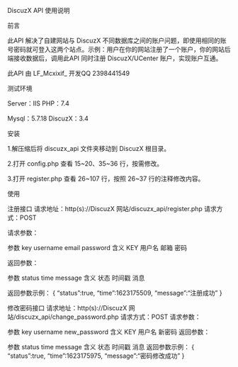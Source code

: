 DiscuzX API 使用说明

前言

此API 解决了自建网站与 DiscuzX 不同数据库之间的账户问题，即使用相同的账号密码就可登入这两个站点。示例：用户在你的网站注册了一个账户，你的网站后端接收数据后，调用此API 同时注册 DiscuzX/UCenter 账户，实现账户互通。

此API 由 LF_Mcxixif_ 开发QQ 2398441549

测试环境

Server：IIS PHP：7.4

Mysql：5.7.18 DiscuzX：3.4

安装

1.解压缩后将 discuzx_api 文件夹移动到 DiscuzX 根目录。

2.打开 config.php 查看 15~20、35~36 行，按需修改。

3.打开 register.php 查看 26~107 行，按照 26~37 行的注释修改内容。

使用

注册接口
请求地址：http(s)://DiscuzX 网站/discuzx_api/register.php 请求方式：POST

请求参数：

参数	key	username	email	password
含义	KEY	用户名	邮箱	密码

返回参数：

参数	status	time	message
含义	状态	时间戳	消息

返回参数示例：
{
“status”:true, “time”:1623175509,
“message”:“注册成功”
}



修改密码接口
请求地址：http(s)://DiscuzX 网站/discuzx_api/change_password.php 请求方式：POST
请求参数：

参数	key	username	new_password
含义	KEY	用户名	新密码
返回参数：

参数	status	time	message
含义	状态	时间戳	消息
返回参数示例：
{
“status”:true, “time”:1623175975,
“message”:“密码修改成功”
}
